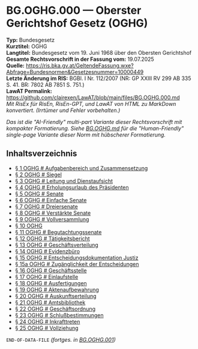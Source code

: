 # BG.OGHG.000 — Oberster Gerichtshof Gesetz (OGHG)
**Typ:** Bundesgesetz  
**Kurztitel:** OGHG  
**Langtitel:** Bundesgesetz vom 19. Juni 1968 über den Obersten Gerichtshof  
**Gesamte Rechtsvorschrift in der Fassung vom:** 19.07.2025  
**Quelle:** https://ris.bka.gv.at/GeltendeFassung.wxe?Abfrage=Bundesnormen&Gesetzesnummer=10000449  
**Letzte Änderung im RIS:** BGBl. I Nr. 112/2007 (NR: GP XXIII RV 299 AB 335 S. 41. BR: 7802 AB 7851 S. 751.)  
**LawAT Permalink:** https://github.com/clairexen/LawAT/blob/main/files/BG.OGHG.000.md  
*Mit RisEx für RisEn, RisEn-GPT, und LawAT von HTML zu MarkDown konvertiert. (Irrtümer und Fehler vorbehalten.)*

*Das ist die "AI-Friendly" multi-part Variante dieser Rechtsvorschrift mit kompakter Formatierung. Siehe [BG.OGHG.md](BG.OGHG.md) für die "Human-Friendly" single-page Variante dieser Norm mit hübscherer Formatierung.*

## Inhaltsverzeichnis

* [§ 1 OGHG # Aufgabenbereich und Zusammensetzung](BG.OGHG.001.md#-1-oghg--aufgabenbereich-und-zusammensetzung)  
* [§ 2 OGHG # Siegel](BG.OGHG.001.md#-2-oghg--siegel)  
* [§ 3 OGHG # Leitung und Dienstaufsicht](BG.OGHG.001.md#-3-oghg--leitung-und-dienstaufsicht)  
* [§ 4 OGHG # Erholungsurlaub des Präsidenten](BG.OGHG.001.md#-4-oghg--erholungsurlaub-des-präsidenten)  
* [§ 5 OGHG # Senate](BG.OGHG.001.md#-5-oghg--senate)  
* [§ 6 OGHG # Einfache Senate](BG.OGHG.001.md#-6-oghg--einfache-senate)  
* [§ 7 OGHG # Dreiersenate](BG.OGHG.001.md#-7-oghg--dreiersenate)  
* [§ 8 OGHG # Verstärkte Senate](BG.OGHG.001.md#-8-oghg--verstärkte-senate)  
* [§ 9 OGHG # Vollversammlung](BG.OGHG.001.md#-9-oghg--vollversammlung)  
* [§ 10 OGHG](BG.OGHG.001.md#-10-oghg)  
* [§ 11 OGHG # Begutachtungssenate](BG.OGHG.001.md#-11-oghg--begutachtungssenate)  
* [§ 12 OGHG # Tätigkeitsbericht](BG.OGHG.001.md#-12-oghg--tätigkeitsbericht)  
* [§ 13 OGHG # Geschäftsverteilung](BG.OGHG.001.md#-13-oghg--geschäftsverteilung)  
* [§ 14 OGHG # Evidenzbüro](BG.OGHG.001.md#-14-oghg--evidenzbüro)  
* [§ 15 OGHG # Entscheidungsdokumentation Justiz](BG.OGHG.001.md#-15-oghg--entscheidungsdokumentation-justiz)  
* [§ 15a OGHG # Zugänglichkeit der Entscheidungen](BG.OGHG.001.md#-15a-oghg--zugänglichkeit-der-entscheidungen)  
* [§ 16 OGHG # Geschäftsstelle](BG.OGHG.001.md#-16-oghg--geschäftsstelle)  
* [§ 17 OGHG # Einlaufstelle](BG.OGHG.001.md#-17-oghg--einlaufstelle)  
* [§ 18 OGHG # Ausfertigungen](BG.OGHG.001.md#-18-oghg--ausfertigungen)  
* [§ 19 OGHG # Aktenaufbewahrung](BG.OGHG.001.md#-19-oghg--aktenaufbewahrung)  
* [§ 20 OGHG # Auskunftserteilung](BG.OGHG.001.md#-20-oghg--auskunftserteilung)  
* [§ 21 OGHG # Amtsbibliothek](BG.OGHG.001.md#-21-oghg--amtsbibliothek)  
* [§ 22 OGHG # Geschäftsordnung](BG.OGHG.001.md#-22-oghg--geschäftsordnung)  
* [§ 23 OGHG # Schlußbestimmungen](BG.OGHG.001.md#-23-oghg--schlußbestimmungen)  
* [§ 24 OGHG # Inkrafttreten](BG.OGHG.001.md#-24-oghg--inkrafttreten)  
* [§ 25 OGHG # Vollziehung](BG.OGHG.001.md#-25-oghg--vollziehung)

`END-OF-DATA-FILE` *(fortges. in [BG.OGHG.001](BG.OGHG.001.md))*
